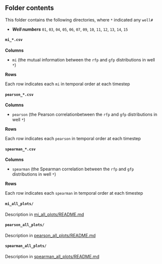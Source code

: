 ## Folder contents
This folder contains the following directories, where `*` indicated any `well#`
- ***Well numbers*** `01`, `03`, `04`, `05`, `06`, `07`, `09`, `10`, `11`, `12`, `13`, `14`, `15`

#### `mi_*.csv`
**Columns**
- `mi` (the mutual information between the `rfp` and `gfp` distributions in well `*`)

**Rows**

Each row indicates each `mi` in temporal order at each timestep

#### `pearson_*.csv`
**Columns**
- `pearson` (the Pearson correlationbetween the `rfp` and `gfp` distributions in well `*`)

**Rows**

Each row indicates each `pearson` in temporal order at each timestep

#### `spearman_*.csv`
**Columns**
- `spearman` (the Spearman correlation between the `rfp` and `gfp` distributions in well `*`)

**Rows**

Each row indicates each `spearman` in temporal order at each timestep

#### `mi_all_plots/`
Description in [mi_all_plots/README.md](https://github.com/sarahfi2her/variability/tree/main/20230404/results/intrawell_correlation/mi_all_plots#readme)

#### `pearson_all_plots/`
Description in [pearson_all_plots/README.md](https://github.com/sarahfi2her/variability/tree/main/20230404/results/intrawell_correlation/pearson_all_plots#readme)

#### `spearman_all_plots/`
Description in [spearman_all_plots/README.md](https://github.com/sarahfi2her/variability/tree/main/20230404/results/intrawell_correlation/spearman_all_plots#readme)
